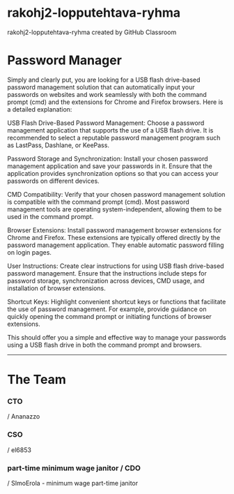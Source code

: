 # rakohj2-lopputehtava-ryhma
rakohj2-lopputehtava-ryhma created by GitHub Classroom





# Password Manager
Simply and clearly put, you are looking for a USB flash drive-based password management solution that can automatically input your passwords on websites and work seamlessly with both the command prompt (cmd) and the extensions for Chrome and Firefox browsers. Here is a detailed explanation:

USB Flash Drive-Based Password Management:
Choose a password management application that supports the use of a USB flash drive. It is recommended to select a reputable password management program such as LastPass, Dashlane, or KeePass.

Password Storage and Synchronization:
Install your chosen password management application and save your passwords in it. Ensure that the application provides synchronization options so that you can access your passwords on different devices.

CMD Compatibility:
Verify that your chosen password management solution is compatible with the command prompt (cmd). Most password management tools are operating system-independent, allowing them to be used in the command prompt.

Browser Extensions:
Install password management browser extensions for Chrome and Firefox. These extensions are typically offered directly by the password management application. They enable automatic password filling on login pages.

User Instructions:
Create clear instructions for using USB flash drive-based password management. Ensure that the instructions include steps for password storage, synchronization across devices, CMD usage, and installation of browser extensions.

Shortcut Keys:
Highlight convenient shortcut keys or functions that facilitate the use of password management. For example, provide guidance on quickly opening the command prompt or initiating functions of browser extensions.

This should offer you a simple and effective way to manage your passwords using a USB flash drive in both the command prompt and browsers.

----------------------------------------------------------------------------------------
# The Team

### CTO
/ Ananazzo

### CSO
/ el6853

### part-time minimum wage janitor / CDO 
/ SImoErola - minimum wage part-time janitor
